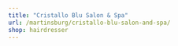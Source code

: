 ```yaml
---
title: "Cristallo Blu Salon & Spa"
url: /martinsburg/cristallo-blu-salon-and-spa/
shop: hairdresser
---
```

